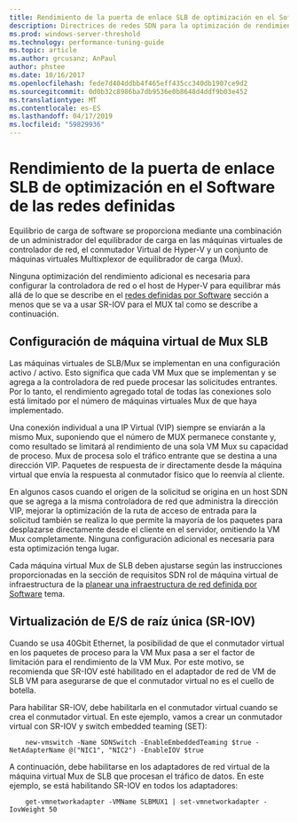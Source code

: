 ```yaml
---
title: Rendimiento de la puerta de enlace SLB de optimización en el Software de las redes definidas
description: Directrices de redes SDN para la optimización de rendimiento de puerta de enlace de SLB
ms.prod: windows-server-threshold
ms.technology: performance-tuning-guide
ms.topic: article
ms.author: grcusanz; AnPaul
author: phstee
ms.date: 10/16/2017
ms.openlocfilehash: fede7d404ddbb4f465eff435cc340db1907ce9d2
ms.sourcegitcommit: 0d0b32c8986ba7db9536e0b8648d4ddf9b03e452
ms.translationtype: MT
ms.contentlocale: es-ES
ms.lasthandoff: 04/17/2019
ms.locfileid: "59829936"
---
```

# <a name="slb-gateway-performance-tuning-in-software-defined-networks"></a>Rendimiento de la puerta de enlace SLB de optimización en el Software de las redes definidas

Equilibrio de carga de software se proporciona mediante una combinación de un administrador del equilibrador de carga en las máquinas virtuales de controlador de red, el conmutador Virtual de Hyper-V y un conjunto de máquinas virtuales Multixplexor de equilibrador de carga (Mux).

Ninguna optimización del rendimiento adicional es necesaria para configurar la controladora de red o el host de Hyper-V para equilibrar más allá de lo que se describe en el [redes definidas por Software](index.md) sección a menos que se va a usar SR-IOV para el MUX tal como se describe a continuación.

## <a name="slb-mux-vm-configuration"></a>Configuración de máquina virtual de Mux SLB

Las máquinas virtuales de SLB/Mux se implementan en una configuración activo / activo.  Esto significa que cada VM Mux que se implementan y se agrega a la controladora de red puede procesar las solicitudes entrantes.  Por lo tanto, el rendimiento agregado total de todas las conexiones solo está limitado por el número de máquinas virtuales Mux de que haya implementado.  

Una conexión individual a una IP Virtual (VIP) siempre se enviarán a la mismo Mux, suponiendo que el número de MUX permanece constante y, como resultado se limitará al rendimiento de una sola VM Mux su capacidad de proceso.  Mux de procesa solo el tráfico entrante que se destina a una dirección VIP.  Paquetes de respuesta de ir directamente desde la máquina virtual que envía la respuesta al conmutador físico que lo reenvía al cliente.

En algunos casos cuando el origen de la solicitud se origina en un host SDN que se agrega a la misma controladora de red que administra la dirección VIP, mejorar la optimización de la ruta de acceso de entrada para la solicitud también se realiza lo que permite la mayoría de los paquetes para desplazarse directamente desde el cliente en el servidor, omitiendo la VM Mux completamente.  Ninguna configuración adicional es necesaria para esta optimización tenga lugar.

Cada máquina virtual Mux de SLB deben ajustarse según las instrucciones proporcionadas en la sección de requisitos SDN rol de máquina virtual de infraestructura de la [planear una infraestructura de red definida por Software](../../../../networking/sdn/plan/Plan-a-Software-Defined-Network-Infrastructure.md) tema.

## <a name="single-root-io-virtualization-sr-iov"></a>Virtualización de E/S de raíz única (SR-IOV)

Cuando se usa 40Gbit Ethernet, la posibilidad de que el conmutador virtual en los paquetes de proceso para la VM Mux pasa a ser el factor de limitación para el rendimiento de la VM Mux.  Por este motivo, se recomienda que SR-IOV esté habilitado en el adaptador de red de VM de SLB VM para asegurarse de que el conmutador virtual no es el cuello de botella.

Para habilitar SR-IOV, debe habilitarla en el conmutador virtual cuando se crea el conmutador virtual.  En este ejemplo, vamos a crear un conmutador virtual con SR-IOV y switch embedded teaming (SET):
``` syntax
    new-vmswitch -Name SDNSwitch -EnableEmbeddedTeaming $true -NetAdapterName @("NIC1", "NIC2") -EnableIOV $true
```
A continuación, debe habilitarse en los adaptadores de red virtual de la máquina virtual Mux de SLB que procesan el tráfico de datos.  En este ejemplo, se está habilitando SR-IOV en todos los adaptadores:
``` syntax
    get-vmnetworkadapter -VMName SLBMUX1 | set-vmnetworkadapter -IovWeight 50
```
